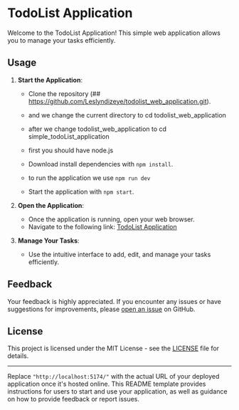 # TodoList Application

Welcome to the TodoList Application! This simple web application allows you to manage your tasks efficiently.

## Usage

1. **Start the Application**: 
   - Clone the repository (## https://github.com/Leslyndizeye/todolist_web_application.git).
   - and we change the current directory to cd todolist_web_application
   - after we change todolist_web_application to cd simple_todoList_application
   - first you should have node.js
   
   - Download install dependencies with `npm install`.
   - to run the application we use `npm run dev`
   - Start the application with `npm start`.
   
2. **Open the Application**:
   - Once the application is running, open your web browser.
   - Navigate to the following link: [TodoList Application](http://localhost:5174/)
   
3. **Manage Your Tasks**:
   - Use the intuitive interface to add, edit, and manage your tasks efficiently.
   
## Feedback
Your feedback is highly appreciated. If you encounter any issues or have suggestions for improvements, please [open an issue](https://github.com/your-username/todoList-application/issues) on GitHub.

## License
This project is licensed under the MIT License - see the [LICENSE](LICENSE) file for details.

---

Replace `"http://localhost:5174/"` with the actual URL of your deployed application once it's hosted online. This README template provides instructions for users to start and use your application, as well as guidance on how to provide feedback or report issues.
